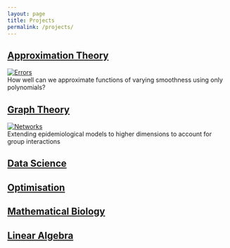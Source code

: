 ```yaml
---
layout: page
title: Projects
permalink: /projects/
---
```


## [Approximation Theory](https://jdhesi.github.io/projects/aofproject) 
[![Errors](/assets/images/multiplot3_resize.png)](https://jdhesi.github.io/projects/aofproject) <br>
How well can we approximate functions of varying smoothness using only polynomials?
## [Graph Theory](https://jdhesi.github.io/) 
[![Networks](/assets/images/networks_resize.jpg)](https://jdhesi.github.io/) <br>
Extending epidemiological models to higher dimensions to account for group interactions
## [Data Science](https://jdhesi.github.io/) 
## [Optimisation](https://jdhesi.github.io/) 
## [Mathematical Biology](https://jdhesi.github.io/) 
## [Linear Algebra](https://jdhesi.github.io/) 